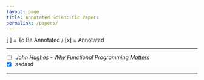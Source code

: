 ```yaml
---
layout: page
title: Annotated Scientific Papers
permalink: /papers/
---
```


[ ] = To Be Annotated / [x] = Annotated

---

- [ ] [*John Hughes - Why Functional Programming Matters*](https://www.fermatslibrary.com/p/69716a70)
- [x] asdasd

---
[^1]: Powered by [*Fermats Library*](https://www.fermatslibrary.com)
